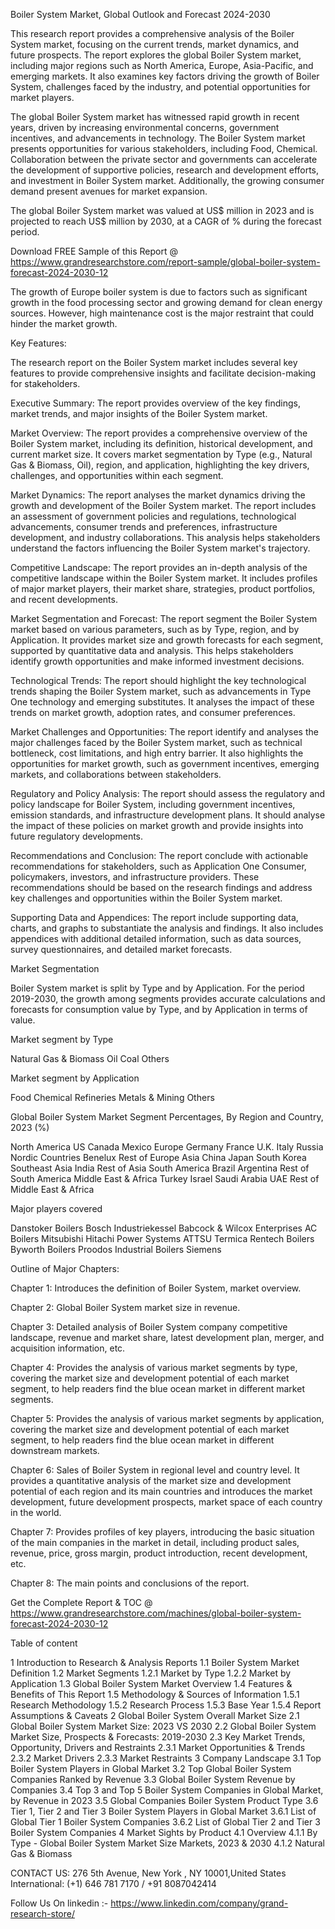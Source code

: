 Boiler System Market, Global Outlook and Forecast 2024-2030

This research report provides a comprehensive analysis of the Boiler System market, focusing on the current trends, market dynamics, and future prospects. The report explores the global Boiler System market, including major regions such as North America, Europe, Asia-Pacific, and emerging markets. It also examines key factors driving the growth of Boiler System, challenges faced by the industry, and potential opportunities for market players.

The global Boiler System market has witnessed rapid growth in recent years, driven by increasing environmental concerns, government incentives, and advancements in technology. The Boiler System market presents opportunities for various stakeholders, including Food, Chemical. Collaboration between the private sector and governments can accelerate the development of supportive policies, research and development efforts, and investment in Boiler System market. Additionally, the growing consumer demand present avenues for market expansion.

The global Boiler System market was valued at US$ million in 2023 and is projected to reach US$ million by 2030, at a CAGR of % during the forecast period.

Download FREE Sample of this Report @ https://www.grandresearchstore.com/report-sample/global-boiler-system-forecast-2024-2030-12


The growth of Europe boiler system is due to factors such as significant growth in the food processing sector and growing demand for clean energy sources. However, high maintenance cost is the major restraint that could hinder the market growth.

Key Features:

The research report on the Boiler System market includes several key features to provide comprehensive insights and facilitate decision-making for stakeholders.

Executive Summary: The report provides overview of the key findings, market trends, and major insights of the Boiler System market.

Market Overview: The report provides a comprehensive overview of the Boiler System market, including its definition, historical development, and current market size. It covers market segmentation by Type (e.g., Natural Gas & Biomass, Oil), region, and application, highlighting the key drivers, challenges, and opportunities within each segment.

Market Dynamics: The report analyses the market dynamics driving the growth and development of the Boiler System market. The report includes an assessment of government policies and regulations, technological advancements, consumer trends and preferences, infrastructure development, and industry collaborations. This analysis helps stakeholders understand the factors influencing the Boiler System market's trajectory.

Competitive Landscape: The report provides an in-depth analysis of the competitive landscape within the Boiler System market. It includes profiles of major market players, their market share, strategies, product portfolios, and recent developments.

Market Segmentation and Forecast: The report segment the Boiler System market based on various parameters, such as by Type, region, and by Application. It provides market size and growth forecasts for each segment, supported by quantitative data and analysis. This helps stakeholders identify growth opportunities and make informed investment decisions.

Technological Trends: The report should highlight the key technological trends shaping the Boiler System market, such as advancements in Type One technology and emerging substitutes. It analyses the impact of these trends on market growth, adoption rates, and consumer preferences.

Market Challenges and Opportunities: The report identify and analyses the major challenges faced by the Boiler System market, such as technical bottleneck, cost limitations, and high entry barrier. It also highlights the opportunities for market growth, such as government incentives, emerging markets, and collaborations between stakeholders.

Regulatory and Policy Analysis: The report should assess the regulatory and policy landscape for Boiler System, including government incentives, emission standards, and infrastructure development plans. It should analyse the impact of these policies on market growth and provide insights into future regulatory developments.

Recommendations and Conclusion: The report conclude with actionable recommendations for stakeholders, such as Application One Consumer, policymakers, investors, and infrastructure providers. These recommendations should be based on the research findings and address key challenges and opportunities within the Boiler System market.

Supporting Data and Appendices: The report include supporting data, charts, and graphs to substantiate the analysis and findings. It also includes appendices with additional detailed information, such as data sources, survey questionnaires, and detailed market forecasts.

Market Segmentation

Boiler System market is split by Type and by Application. For the period 2019-2030, the growth among segments provides accurate calculations and forecasts for consumption value by Type, and by Application in terms of value.



Market segment by Type



Natural Gas & Biomass
Oil
Coal
Others


Market segment by Application



Food
Chemical
Refineries
Metals & Mining
Others


Global Boiler System Market Segment Percentages, By Region and Country, 2023 (%)



North America
US
Canada
Mexico
Europe
Germany
France
U.K.
Italy
Russia
Nordic Countries
Benelux
Rest of Europe
Asia
China
Japan
South Korea
Southeast Asia
India
Rest of Asia
South America
Brazil
Argentina
Rest of South America
Middle East & Africa
Turkey
Israel
Saudi Arabia
UAE
Rest of Middle East & Africa


Major players covered



Danstoker Boilers
Bosch Industriekessel
Babcock & Wilcox Enterprises
AC Boilers
Mitsubishi Hitachi Power Systems
ATTSU Termica
Rentech Boilers
Byworth Boilers
Proodos Industrial Boilers
Siemens


Outline of Major Chapters:

Chapter 1: Introduces the definition of Boiler System, market overview.

Chapter 2: Global Boiler System market size in revenue.

Chapter 3: Detailed analysis of Boiler System company competitive landscape, revenue and market share, latest development plan, merger, and acquisition information, etc.

Chapter 4: Provides the analysis of various market segments by type, covering the market size and development potential of each market segment, to help readers find the blue ocean market in different market segments.

Chapter 5: Provides the analysis of various market segments by application, covering the market size and development potential of each market segment, to help readers find the blue ocean market in different downstream markets.

Chapter 6: Sales of Boiler System in regional level and country level. It provides a quantitative analysis of the market size and development potential of each region and its main countries and introduces the market development, future development prospects, market space of each country in the world.

Chapter 7: Provides profiles of key players, introducing the basic situation of the main companies in the market in detail, including product sales, revenue, price, gross margin, product introduction, recent development, etc.

Chapter 8: The main points and conclusions of the report.

Get the Complete Report & TOC @ https://www.grandresearchstore.com/machines/global-boiler-system-forecast-2024-2030-12

Table of content

1 Introduction to Research & Analysis Reports
1.1 Boiler System Market Definition
1.2 Market Segments
1.2.1 Market by Type
1.2.2 Market by Application
1.3 Global Boiler System Market Overview
1.4 Features & Benefits of This Report
1.5 Methodology & Sources of Information
1.5.1 Research Methodology
1.5.2 Research Process
1.5.3 Base Year
1.5.4 Report Assumptions & Caveats
2 Global Boiler System Overall Market Size
2.1 Global Boiler System Market Size: 2023 VS 2030
2.2 Global Boiler System Market Size, Prospects & Forecasts: 2019-2030
2.3 Key Market Trends, Opportunity, Drivers and Restraints
2.3.1 Market Opportunities & Trends
2.3.2 Market Drivers
2.3.3 Market Restraints
3 Company Landscape
3.1 Top Boiler System Players in Global Market
3.2 Top Global Boiler System Companies Ranked by Revenue
3.3 Global Boiler System Revenue by Companies
3.4 Top 3 and Top 5 Boiler System Companies in Global Market, by Revenue in 2023
3.5 Global Companies Boiler System Product Type
3.6 Tier 1, Tier 2 and Tier 3 Boiler System Players in Global Market
3.6.1 List of Global Tier 1 Boiler System Companies
3.6.2 List of Global Tier 2 and Tier 3 Boiler System Companies
4 Market Sights by Product
4.1 Overview
4.1.1 By Type - Global Boiler System Market Size Markets, 2023 & 2030
4.1.2 Natural Gas & Biomass

CONTACT US:
276 5th Avenue, New York , NY 10001,United States
International: (+1) 646 781 7170 / +91 8087042414

Follow Us On linkedin :- https://www.linkedin.com/company/grand-research-store/

 
